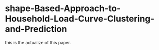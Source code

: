 # shape-Based-Approach-to-Household-Load-Curve-Clustering-and-Prediction
this is the actualize of this paper.

